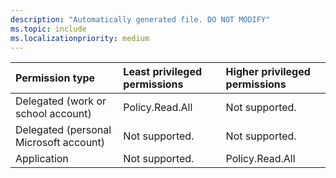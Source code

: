 ```yaml
---
description: "Automatically generated file. DO NOT MODIFY"
ms.topic: include
ms.localizationpriority: medium
---
```


|Permission type|Least privileged permissions|Higher privileged permissions|
|:---|:---|:---|
|Delegated (work or school account)|Policy.Read.All|Not supported.|
|Delegated (personal Microsoft account)|Not supported.|Not supported.|
|Application|Not supported.|Policy.Read.All|

